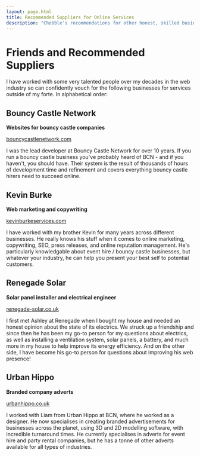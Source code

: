 ```yaml
---
layout: page.html
title: Recommended Suppliers for Online Services
description: "Chobble's recommendations for other honest, skilled businesses"
---
```


# Friends and Recommended Suppliers

I have worked with some very talented people over my decades in the web industry so can confidently vouch for the following businesses for services outside of my forte. In alphabetical order:

## Bouncy Castle Network

**Websites for bouncy castle companies**

[bouncycastlenetwork.com](https://www.bouncycastlenetwork.com/)

I was the lead developer at Bouncy Castle Network for over 10 years. If you run a bouncy castle business you've probably heard of BCN - and if you haven't, you should have. Their system is the result of thousands of hours of development time and refinement and covers everything bouncy castle hirers need to succeed online.

## Kevin Burke

**Web marketing and copywriting**

[kevinburkeservices.com](https://kevinburkeservices.com/)

I have worked with my brother Kevin for many years across different businesses. He really knows his stuff when it comes to online marketing, copywriting, SEO, press releases, and online reputation management. He's particularly knowledgable about event hire / bouncy castle businesses, but whatever your industry, he can help you present your best self to potential customers.

## Renegade Solar

**Solar panel installer and electrical engineer**

[renegade-solar.co.uk](https://renegade-solar.co.uk/)

I first met Ashley at Renegade when I bought my house and needed an honest opinion about the state of its electrics. We struck up a friendship and since then he has been my go-to person for my questions about electrics, as well as installing a ventilation system, solar panels, a battery, and much more in my house to help improve its energy efficiency. And on the other side, I have become his go-to person for questions about improving his web presence!

## Urban Hippo

**Branded company adverts**

[urbanhippo.co.uk](https://www.urbanhippo.co.uk/)

I worked with Liam from Urban Hippo at BCN, where he worked as a designer. He now specialises in creating branded advertisements for businesses across the planet, using 3D and 2D modelling software, with incredible turnaround times. He currently specialises in adverts for event hire and party rental companies, but he has a tonne of other adverts available for all types of industries.
